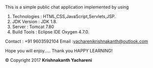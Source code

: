 This is a simple public chat application implemented by using

1. Technologies	: HTML,CSS,JavaScript,Servlets,JSP.
2. JDK Version		: JDK 1.8.
3. Server			: Tomcat 7.80
4. Build Tools		: Eclipse IDE Oxygen 4.7.0.

Contact			: +91 9603592104
Email			:yacharenikrishnakanth@outlook.com

Hope you will enjoy.....
Thank you
HAPPY LEARNING!

© Copyright 2017 **Krishnakanth Yachareni**


